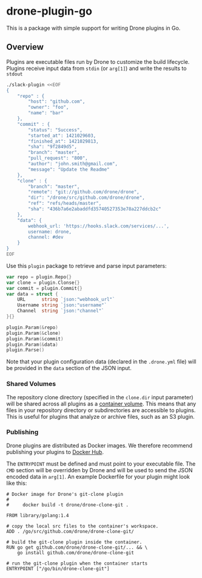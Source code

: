 drone-plugin-go
===============

This is a package with simple support for writing Drone plugins in Go.

## Overview

Plugins are executable files run by Drone to customize the build lifecycle. Plugins receive input data from `stdin` (or `arg[1]`) and write the results to `stdout`

```sh
./slack-plugin <<EOF
{
    "repo" : {
        "host": "github.com",
        "owner": "foo",
        "name": "bar"
    },
    "commit" : {
        "status": "Success",
        "started_at": 1421029603,
        "finished_at": 1421029813,
        "sha": "9f2849d5",
        "branch": "master",
        "pull_request": "800",
        "author": "john.smith@gmail.com",
        "message": "Update the Readme"
    },
    "clone" : {
        "branch": "master",
        "remote": "git://github.com/drone/drone",
        "dir": "/drone/src/github.com/drone/drone",
        "ref": "refs/heads/master",
        "sha": "436b7a6e2abaddfd35740527353e78a227ddcb2c"
    },
    "data": {
        webhook_url: 'https://hooks.slack.com/services/...',
        username: drone, 
        channel: #dev
    }
}
EOF
```

Use this `plugin` package to retrieve and parse input parameters:

```Go
var repo = plugin.Repo{}
var clone = plugin.Clonse{}
var commit = plugin.Commit{}
var data = struct {
    URL      string `json:"webhook_url"`
    Username string `json:"username"`
    Channel  string `json:"channel"`
}{}

plugin.Param(&repo)
plugin.Param(&clone)
plugin.Param(&commit)
plugin.Param(&data)
plugin.Parse()
```

Note that your plugin configuration data (declared in the `.drone.yml` file) will be provided in the `data` section of the JSON input.

### Shared Volumes

The repository clone directory (specified in the `clone.dir` input parameter) will be shared across all plugins as a [container volume](https://docs.docker.com/userguide/dockervolumes/#creating-and-mounting-a-data-volume-container). This means that any files in your repository directory or subdirectories are accessible to plugins. This is useful for plugins that analyze or archive files, such as an S3 plugin.

### Publishing

Drone plugins are distributed as Docker images. We therefore recommend publishing your plugins to [Docker Hub](https://index.docker.io).

The `ENTRYPOINT` must be defined and must point to your executable file. The `CMD` section will be overridden by Drone and will be used to send the JSON encoded data in `arg[1]`. An example Dockerfile for your plugin might look like this:

```
# Docker image for Drone's git-clone plugin
#
#     docker build -t drone/drone-clone-git .

FROM library/golang:1.4

# copy the local src files to the container's workspace.
ADD . /go/src/github.com/drone/drone-clone-git/

# build the git-clone plugin inside the container.
RUN go get github.com/drone/drone-clone-git/... && \
    go install github.com/drone/drone-clone-git

# run the git-clone plugin when the container starts
ENTRYPOINT ["/go/bin/drone-clone-git"]
```
